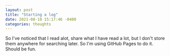 ```yaml
---
layout: post
title: "Starting a log"
date: 2021-08-10 15:17:46 -0400
categories: thoughts
---
```


So I've noticed that I read alot, share what I have read a lot, but I don't store them anywhere for searching later. So I'm using GitHub Pages to do it. Should be fun.
